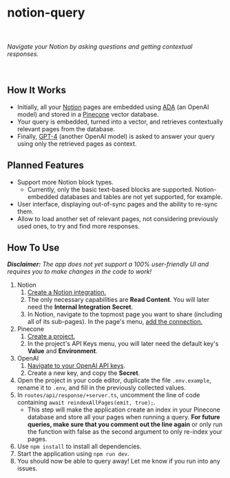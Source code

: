 # notion-query
<br /><br />
_Navigate your Notion by asking questions and getting contextual responses._
<br /><br /><br />

## How It Works
- Initially, all your [Notion](https://www.notion.so/) pages are embedded using [ADA](https://platform.openai.com/docs/models/embeddings) (an OpenAI model) and stored in a [Pinecone](https://www.pinecone.io/) vector database.
- Your query is embedded, turned into a vector, and retrieves contextually relevant pages from the database.
- Finally, [GPT-4](https://platform.openai.com/docs/models/gpt-4) (another OpenAI model) is asked to answer your query using only the retrieved pages as context.

## Planned Features
- Support more Notion block types.
    - Currently, only the basic text-based blocks are supported. Notion-embedded databases and tables are not yet supported, for example.
- User interface, displaying out-of-sync pages and the ability to re-sync them.
- Allow to load another set of relevant pages, not considering previously used ones, to try and find more responses.

## How To Use
_**Disclaimer:** The app does not yet support a 100% user-friendly UI and requires you to make changes in the code to work!_
<br />
1. Notion
    1. [Create a Notion integration.](https://www.notion.so/help/create-integrations-with-the-notion-api#create-an-internal-integration)
    2. The only necessary capabilities are **Read Content**. You will later need the **Internal Integration Secret**.
    3. In Notion, navigate to the topmost page you want to share (including all of its sub-pages). In the page's menu, [add the connection.](https://www.notion.so/help/add-and-manage-connections-with-the-api#add-connections-to-pages)
2. Pinecone
    1. [Create a project.](https://docs.pinecone.io/docs/create-project)
    2. In the project's API Keys menu, you will later need the default key's **Value** and **Environment**.
3. OpenAI
    1. [Navigate to your OpenAI API keys](https://platform.openai.com/account/api-keys).
    2. Create a new key, and copy the **Secret**.
4. Open the project in your code editor, duplicate the file `.env.example`, rename it to `.env`, and fill in the previously collected values.
5. In `routes/api/response/+server.ts`, uncomment the line of code containing `await reindexAllPages(emit, true);`.
    - This step will make the application create an index in your Pinecone database and store all your pages when running a query. **For future queries, make sure that you comment out the line again** or only run the function with false as the second argument to only re-index your pages.
6. Use `npm install` to install all dependencies.
7. Start the application using `npm run dev`.
8. You should now be able to query away! Let me know if you run into any issues.
